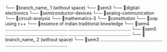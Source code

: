 
└── 📁branch_name_ 1 (without space)
    └── 📁sem3
        └── 📁digital-electronics
        └── 📁semiconductor-devices
        └── 📁analog-communication
        └── 📁circuit-analysis 
        └── 📁mathematics-3
        └── 📁constitution
        └── 📁oop using c++
        └── 📁essence of indian traditional knowledge
    └── 📁sem4
        .................................................
        .................................................
    └── 📁sem5
        .................................................
        .................................................
└── 📁branch_name_ 2 (without space)
    └── 📁sem3
        .................................................
        .................................................